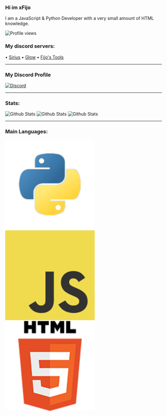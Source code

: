 ### Hi im xFijo
I am a JavaScript & Python Developer with a very small amount of HTML knowledge.
  
  ![Profile views](https://gpvc.arturio.dev/xFijo)

### My discord servers:
• [Sirius](https://discord.gg/emM7FpBv3d)
• [Glow](https://discord.gg/MGETjxW7Y8)
• [Fijo's Tools]( https://discord.gg/FVaKuDPxHa)
___________________________________________________________________________________________________________________________________________________________________________________
### My Discord Profile
[![Discord](https://lanyard-profile-readme.vercel.app/api/:612670639551021059)](https://discord.com/users/:612670639551021059)
___________________________________________________________________________________________________________________________________________________________________________________
### Stats:
<img src="https://github-readme-stats.vercel.app/api?username=xFijo&show_icons=true&theme=highcontrast&count_private=true" alt="Github Stats"/>
<img src="https://github-readme-stats.vercel.app/api/top-langs/?username=xFijo&layout=compact&theme=highcontrast&count_private=true" alt="Github Stats"/>
<img src="https://github-readme-stats.vercel.app/api/top-langs/?username=xFijo&theme=highcontrast&count_private=true" alt="Github Stats"/>

___________________________________________________________________________________________________________________________________________________________________________________
### Main Languages:

<img src="https://raw.githubusercontent.com/github/explore/80688e429a7d4ef2fca1e82350fe8e3517d3494d/topics/python/python.png?size=20"/>

<img src="https://raw.githubusercontent.com/github/explore/80688e429a7d4ef2fca1e82350fe8e3517d3494d/topics/javascript/javascript.png?size=20"/>

<img src="https://raw.githubusercontent.com/github/explore/80688e429a7d4ef2fca1e82350fe8e3517d3494d/topics/html/html.png?size=20"/>
